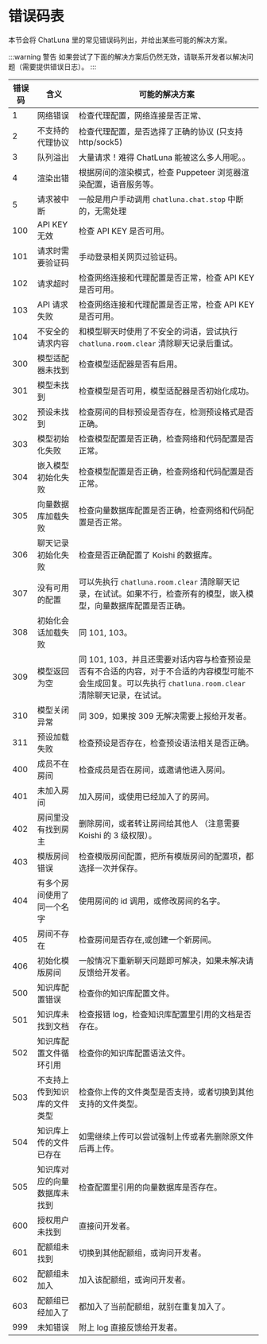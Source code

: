 # 错误码表

本节会将 ChatLuna 里的常见错误码列出，并给出某些可能的解决方案。

:::warning 警告
如果尝试了下面的解决方案后仍然无效，请联系开发者以解决问题（需要提供错误日志）。
:::

| 错误码  | 含义                         |     可能的解决方案    |
|--------|-----------------------------|---------------------|
| 1      | 网络错误                      | 检查代理配置，网络连接是否正常、 |
| 2      | 不支持的代理协议               | 检查代理配置，是否选择了正确的协议 (只支持 http/sock5) |
| 3      | 队列溢出               | 大量请求！难得 ChatLuna 能被这么多人用呢。。 |
| 4      | 渲染出错               | 根据房间的渲染模式，检查 Puppeteer 浏览器渲染配置，语音服务等。 |
| 5      | 请求被中断               | 一般是用户手动调用 `chatluna.chat.stop` 中断的，无需处理 |
| 100    | API KEY 无效                 | 检查 API KEY 是否可用。 |
| 101    | 请求时需要验证码               | 手动登录相关网页过验证码。 |
| 102    | 请求超时               | 检查网络连接和代理配置是否正常，检查 API KEY 是否可用。 |
| 103    | API 请求失败               | 检查网络连接和代理配置是否正常，检查 API KEY 是否可用。 |
| 104 | 不安全的请求内容 | 和模型聊天时使用了不安全的词语，尝试执行 `chatluna.room.clear` 清除聊天记录后重试。 |
| 300    | 模型适配器未找到               | 检查模型适配器是否有启用。|
| 301    | 模型未找到                     | 检查模型是否可用，模型适配器是否初始化成功。|
| 302    | 预设未找到                   | 检查房间的目标预设是否存在，检测预设格式是否正确。|
| 303    | 模型初始化失败                 | 检查模型配置是否正确，检查网络和代码配置是否正常。|
| 304    | 嵌入模型初始化失败             | 检查模型配置是否正确，检查网络和代码配置是否正常。 |
| 305    | 向量数据库加载失败                   | 检查向量数据库配置是否正确，检查网络和代码配置是否正常。 |
| 306    | 聊天记录初始化失败                   | 检查是否正确配置了 Koishi 的数据库。 |
| 307    | 没有可用的配置                   | 可以先执行 `chatluna.room.clear` 清除聊天记录，在试试。如果不行，检查所有的模型，嵌入模型，向量数据库配置是否正确。 |
| 308    | 初始化会话加载失败                   | 同 101, 103。 |
| 309    | 模型返回为空                   | 同 101, 103，并且还需要对话内容与检查预设是否有不合适的内容，对于不合适的内容模型可能不会生成回复。可以先执行 `chatluna.room.clear` 清除聊天记录，在试试。 |
| 310 | 模型关闭异常 | 同 309，如果按 309 无解决需要上报给开发者。 |
| 311 | 预设加载失败 | 检查预设是否存在，检查预设语法相关是否正确。 |
| 400 | 成员不在房间 | 检查成员是否在房间，或邀请他进入房间。 |
| 401 | 未加入房间 | 加入房间，或使用已经加入了的房间。 |
| 402 | 房间里没有找到房主 | 删除房间，或者转让房间给其他人 （注意需要 Koishi 的 3 级权限）。|
| 403 | 模版房间错误 | 检查模版房间配置，把所有模版房间的配置项，都选择一次并保存。 |
| 404 | 有多个房间使用了同一个名字 | 使用房间的 id 调用，或修改房间的名字。 |
| 405 | 房间不存在 | 检查房间是否存在,或创建一个新房间。 |
| 406 | 初始化模版房间 | 一般情况下重新聊天问题即可解决，如果未解决请反馈给开发者。 |
| 500 | 知识库配置错误 | 检查你的知识库配置文件。 |
| 501 | 知识库未找到文档 | 检查报错 log，检查知识库配置里引用的文档是否存在。 |
| 502 | 知识库配置文件循环引用 | 检查你的知识库配置语法文件。 |
| 503 | 不支持上传到知识库的文件类型 | 检查你上传的文件类型是否支持，或者切换到其他支持的文件类型。 |
| 504 | 知识库上传的文件已存在 | 如需继续上传可以尝试强制上传或者先删除原文件后再上传。|
| 505 | 知识库对应的向量数据库未找到 | 检查配置里引用的向量数据库是否存在。 |
| 600 | 授权用户未找到 | 直接问开发者。 |
| 601 | 配额组未找到 | 切换到其他配额组，或询问开发者。 |
| 602 | 配额组未加入 | 加入该配额组，或询问开发者。 |
| 603 | 配额组已经加入了 | 都加入了当前配额组，就别在重复加入了。 |
| 999 | 未知错误 | 附上 log 直接反馈给开发者。 |
